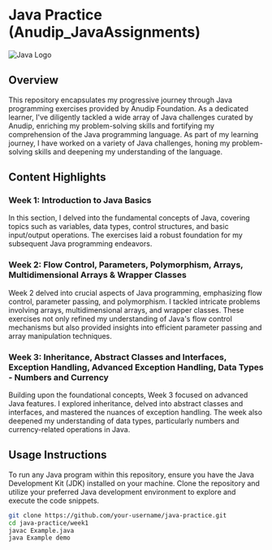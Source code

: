 # Java Practice (Anudip_JavaAssignments)

![Java Logo](link_to_java_logo.png)

## Overview

This repository encapsulates my progressive journey through Java programming exercises provided by Anudip Foundation. As a dedicated learner, I've diligently tackled a wide array of Java challenges curated by Anudip, enriching my problem-solving skills and fortifying my comprehension of the Java programming language. As part of my learning journey, I have worked on a variety of Java challenges, honing my problem-solving skills and deepening my understanding of the language.

## Content Highlights

### Week 1: Introduction to Java Basics
In this section, I delved into the fundamental concepts of Java, covering topics such as variables, data types, control structures, and basic input/output operations. The exercises laid a robust foundation for my subsequent Java programming endeavors.

### Week 2: Flow Control, Parameters, Polymorphism, Arrays, Multidimensional Arrays & Wrapper Classes
Week 2 delved into crucial aspects of Java programming, emphasizing flow control, parameter passing, and polymorphism. I tackled intricate problems involving arrays, multidimensional arrays, and wrapper classes. These exercises not only refined my understanding of Java's flow control mechanisms but also provided insights into efficient parameter passing and array manipulation techniques.

### Week 3: Inheritance, Abstract Classes and Interfaces, Exception Handling, Advanced Exception Handling, Data Types - Numbers and Currency
Building upon the foundational concepts, Week 3 focused on advanced Java features. I explored inheritance, delved into abstract classes and interfaces, and mastered the nuances of exception handling. The week also deepened my understanding of data types, particularly numbers and currency-related operations in Java.

## Usage Instructions

To run any Java program within this repository, ensure you have the Java Development Kit (JDK) installed on your machine. Clone the repository and utilize your preferred Java development environment to explore and execute the code snippets.

```bash
git clone https://github.com/your-username/java-practice.git
cd java-practice/week1
javac Example.java
java Example demo
